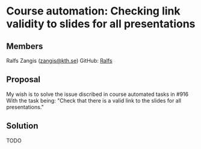 # Course automation: Checking link validity to slides for all presentations

## Members

Ralfs Zangis (zangis@kth.se)
GitHub: [Ralfs](https://github.com/bubriks)

## Proposal

My wish is to solve the issue discribed in course automated tasks in #916
With the task being: "Check that there is a valid link to the slides for all presentations."

## Solution
TODO